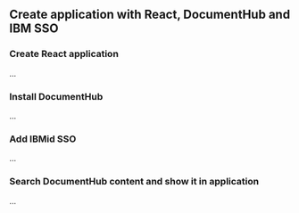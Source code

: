 ## Create application with React, DocumentHub and IBM SSO


### Create React application

...


### Install DocumentHub

...


### Add IBMid SSO

...


### Search DocumentHub content and show it in application

...
